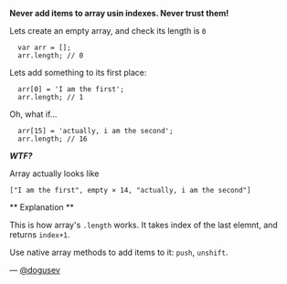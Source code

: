 **Never add items to array usin indexes. Never trust them!**

Lets create an empty array, and check its length is `0`
```
  var arr = [];
  arr.length; // 0
```

Lets add something to its first place:

```
  arr[0] = 'I am the first';
  arr.length; // 1
```

Oh, what if...

```
  arr[15] = 'actually, i am the second';
  arr.length; // 16
```

***WTF?***

Array actually looks like
```
["I am the first", empty × 14, "actually, i am the second"]
```

** Explanation **

This is how array's `.length` works. It takes index of the last elemnt, and returns `index+1`.

Use native array methods to add items to it: `push`, `unshift`.

— [@dogusev][1]

[1]:https://github.com/dogusev